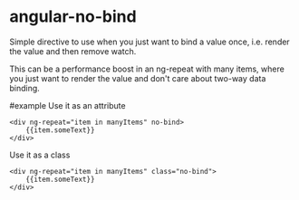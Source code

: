 angular-no-bind
===============

Simple directive to use when you just want to bind a value once, i.e. render the value and then remove watch.

This can be a performance boost in an ng-repeat with many items, where you just want to render the value and don't care about two-way data binding.

#example
Use it as an attribute
```
<div ng-repeat="item in manyItems" no-bind>
	{{item.someText}}
</div>
```

Use it as a class
```
<div ng-repeat="item in manyItems" class="no-bind">
	{{item.someText}}
</div>
```